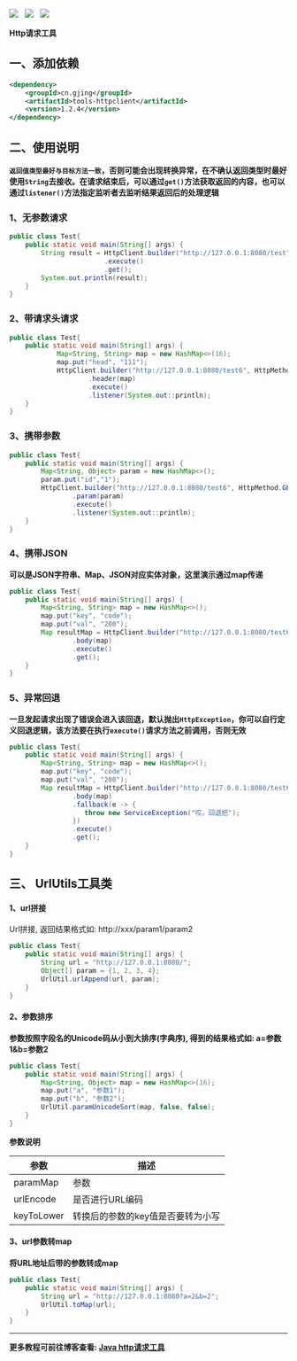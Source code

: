 ![](https://img.shields.io/badge/version-1.2.4-green.svg) &nbsp; ![](https://img.shields.io/badge/author-Gjing-green.svg) &nbsp; ![](https://img.shields.io/badge/builder-success-green.svg)     
  
**Http请求工具**
## 一、添加依赖
```xml
<dependency>
    <groupId>cn.gjing</groupId>
    <artifactId>tools-httpclient</artifactId>
    <version>1.2.4</version>
</dependency>
```
## 二、使用说明
**``返回值类型最好与目标方法一致``，否则可能会出现转换异常，在不确认返回类型时最好使用``String``去接收。在请求结束后，可以通过``get()``方法获取返回的内容，也可以通过``listener()``方法指定监听者去监听结果返回后的处理逻辑**
### 1、无参数请求
```java
public class Test{
    public static void main(String[] args) {
        String result = HttpClient.builder("http://127.0.0.1:8080/test", HttpMethod.GET, String.class)
                        .execute()
                        .get();
        System.out.println(result);
    }
}
```
### 2、带请求头请求
```java
public class Test{
    public static void main(String[] args) {
            Map<String, String> map = new HashMap<>(16);
            map.put("head", "111");
            HttpClient.builder("http://127.0.0.1:8080/test6", HttpMethod.GET, String.class)
                    .header(map)
                    .execute()
                    .listener(System.out::println);
    }
}
```
### 3、携带参数
```java
public class Test{
    public static void main(String[] args) {
        Map<String, Object> param = new HashMap<>();
        param.put("id","1");
        HttpClient.builder("http://127.0.0.1:8080/test6", HttpMethod.GET, String.class)
                .param(param)
                .execute()
                .listener(System.out::println);
    }
}
```
### 4、携带JSON
**可以是JSON字符串、Map、JSON对应实体对象，这里演示通过map传递**
```java
public class Test{
    public static void main(String[] args) {
        Map<String, String> map = new HashMap<>();
        map.put("key", "code");
        map.put("val", "200");
        Map resultMap = HttpClient.builder("http://127.0.0.1:8080/test6", HttpMethod.POST, Map.class)
                .body(map)
                .execute()
                .get();
    }
}
```
### 5、异常回退
**一旦发起请求出现了错误会进入该回退，默认抛出``HttpException``，你可以自行定义回退逻辑，该方法要在执行``execute()``请求方法之前调用，否则无效**
```java
public class Test{
    public static void main(String[] args) {
        Map<String, String> map = new HashMap<>();
        map.put("key", "code");
        map.put("val", "200");
        Map resultMap = HttpClient.builder("http://127.0.0.1:8080/test6", HttpMethod.POST, Map.class)
                .body(map)
                .fallback(e -> {
                   throw new ServiceException("哎。回退把");
                })
                .execute()
                .get();
    }
}
```
## 三、 UrlUtils工具类
#### 1、url拼接
Url拼接, 返回结果格式如: http://xxx/param1/param2
```java
public class Test{
    public static void main(String[] args) {
        String url = "http://127.0.0.1:8080/";
        Object[] param = {1, 2, 3, 4};
        UrlUtil.urlAppend(url, param);
    }
}
```
#### 2、参数排序
**参数按照字段名的Unicode码从小到大排序(字典序), 得到的结果格式如: a=参数1&b=参数2**
```java
public class Test{
    public static void main(String[] args) {
        Map<String, Object> map = new HashMap<>(16);
        map.put("a", "参数1");
        map.put("b", "参数2");
        UrlUtil.paramUnicodeSort(map, false, false);
    }
}
```
**参数说明**     

|参数|描述|
|----|----|
|paramMap|参数|
|urlEncode|是否进行URL编码|
|keyToLower|转换后的参数的key值是否要转为小写|   

#### 3、url参数转map
**将URL地址后带的参数转成map**
```java
public class Test{
    public static void main(String[] args) {
        String url = "http://127.0.0.1:8080?a=2&b=2";
        UrlUtil.toMap(url);
    }
}
```
---
**更多教程可前往博客查看: [Java http请求工具](https://yq.aliyun.com/articles/703132?spm=a2c4e.11155435.0.0.73393312Egko4y)**